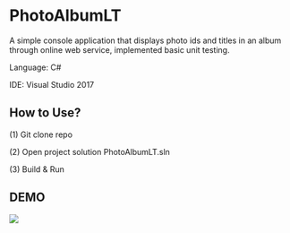 # PhotoAlbumLT
A simple console application that displays photo ids and titles in an album through online web service, implemented basic unit testing.

Language: C#

IDE: Visual Studio 2017

## How to Use?
(1) Git clone repo

(2) Open project solution PhotoAlbumLT.sln

(3) Build & Run

## DEMO
![](https://i.imgur.com/4lxwC1c)
